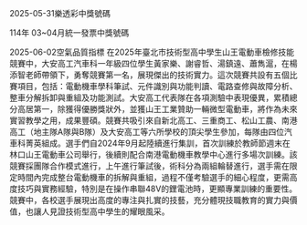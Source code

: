 
2025-05-31樂透彩中獎號碼

                                
114年 03~04月統一發票中獎號碼
                             
2025-06-02空氣品質指標
                              在2025年臺北市技術型高中學生山王電動車檢修技能競賽中，大安高工汽車科一年級四位學生黃家樂、謝睿哲、湯鎮遠、蕭雋滬，在楊添智老師帶領下，勇奪競賽第一名，展現傑出的技術實力。這次競賽共設有五個比賽項目，包括：電動機車學科筆試、元件識別與功能判讀、電路查修與故障分析、整車分解拆卸與重組及功能測試。大安高工代表隊在各項測驗中表現優異，累積總分高居第一，除獲得優勝獎狀外，並獲山王工業贊助一輛微型電動車，將作為未來實習教學之用，成果豐碩。競賽共吸引來自新北高工、三重商工、松山工農、南港高工（地主隊A隊與B隊）及大安高工等六所學校的頂尖學生參加，每隊由四位汽車科菁英組成。選手們自2024年9月起陸續進行集訓，首次訓練於教師節週末在林口山王電動車公司舉行，後續則配合南港電動機車教學中心進行多場次訓練。該競賽採團隊合作模式進行，上午進行筆試後，術科分為兩組輪替進行，選手需在限定時間內完成整台電動機車的拆解與重組，過程不僅考驗選手的細心程度，更需高度技巧與實務經驗，特別是在操作串聯48V的鋰電池時，更顯專業訓練的重要性。競賽中，各校選手展現出高度的專注與扎實的技藝，充分體現技職教育的實力與價值，也讓人見證技術型高中學生的耀眼風采。